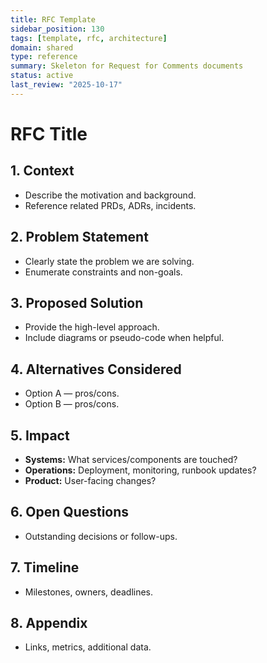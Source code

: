 ```yaml
---
title: RFC Template
sidebar_position: 130
tags: [template, rfc, architecture]
domain: shared
type: reference
summary: Skeleton for Request for Comments documents
status: active
last_review: "2025-10-17"
---
```


# RFC Title

## 1. Context
- Describe the motivation and background.
- Reference related PRDs, ADRs, incidents.

## 2. Problem Statement
- Clearly state the problem we are solving.
- Enumerate constraints and non-goals.

## 3. Proposed Solution
- Provide the high-level approach.
- Include diagrams or pseudo-code when helpful.

## 4. Alternatives Considered
- Option A — pros/cons.
- Option B — pros/cons.

## 5. Impact
- **Systems:** What services/components are touched?
- **Operations:** Deployment, monitoring, runbook updates?
- **Product:** User-facing changes?

## 6. Open Questions
- Outstanding decisions or follow-ups.

## 7. Timeline
- Milestones, owners, deadlines.

## 8. Appendix
- Links, metrics, additional data.
